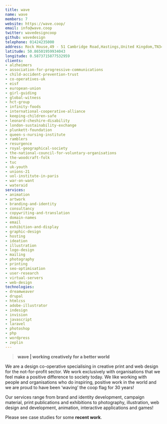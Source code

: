 ```yaml
---
title: wave
name: wave
members: 7
website: https://wave.coop/
email: info@wave.coop
twitter: wavedesigncoop
github: wavedesign
telephone: 01424235000
address: Rock House,49 - 51 Cambridge Road,Hastings,United Kingdom,TN34 1DT
latitude: 50.86501959934043
longitude: 0.5873715877532959
clients:
- alzheimers
- association-for-progressive-communications
- child-accident-prevention-trust
- co-operatives-uk
- eisf
- european-union
- girl-guiding
- global-witness
- hct-group
- infinity-foods
- international-cooperative-alliance
- keeping-children-safe
- leonard-cheshire-disability
- london-sustainability-exchange
- plunkett-foundation
- queen-s-nursing-institute
- ramblers
- resurgence
- royal-geographical-society
- the-national-council-for-voluntary-organisations
- the-woodcraft-folk
- tuc
- uk-youth
- unions-21
- uol-institute-in-paris
- war-on-want
- wateraid
services:
- animation
- artwork
- branding-and-identity
- consultancy
- copywriting-and-translation
- domain-names
- email
- exhibition-and-display
- graphic-design
- hosting
- ideation
- illustration
- logo-design
- mailing
- photography
- printing
- seo-optimisation
- user-research
- virtual-servers
- web-design
technologies:
- dreamweaver
- drupal
- htmlcss
- adobe-illustrator
- indesign
- invision
- javascript
- laravel
- photoshop
- php
- wordpress
- zeplin
---
```


  > **wave \| working creatively for a better world**

We are a design co-operative specialising in creative print and web design for the not-for-profit sector. We work exclusively with organisations that we feel make a positive difference to society today. We like working with people and organisations who do inspiring, positive work in the world and we are proud to have been ‘waving’ the coop flag for 30 years!

Our services range from brand and identity development, campaign material, print publications and exhibitions to photography, illustration, web design and development, animation, interactive applications and games!

Please see case studies for some **recent work**.

